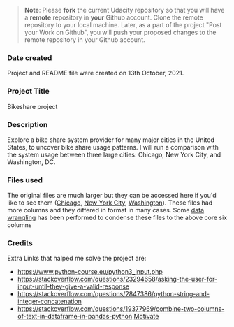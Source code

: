 >**Note**: Please **fork** the current Udacity repository so that you will have a **remote** repository in **your** Github account. Clone the remote repository to your local machine. Later, as a part of the project "Post your Work on Github", you will push your proposed changes to the remote repository in your Github account.

### Date created
Project and README file were created on 13th October, 2021.

### Project Title
Bikeshare project

### Description
Explore a bike share system provider for many major cities in the United States, to uncover bike share usage patterns. I will run a comparison with the system usage between three large cities: Chicago, New York City, and Washington, DC.

### Files used
The original files are much larger but they can be accessed here if you'd like to see them 
([Chicago](https://www.divvybikes.com/system-data), [New York City](https://www.citibikenyc.com/system-data), [Washington](https://www.capitalbikeshare.com/system-data)). These files had more columns and they differed in format in many cases. Some [data wrangling](https://en.wikipedia.org/wiki/Data_wrangling) has been performed to condense these files to the above core six columns

### Credits
Extra Links that halped me solve the project are:
* https://www.python-course.eu/python3_input.php
* https://stackoverflow.com/questions/23294658/asking-the-user-for-input-until-they-give-a-valid-response
* https://stackoverflow.com/questions/2847386/python-string-and-integer-concatenation
* https://stackoverflow.com/questions/19377969/combine-two-columns-of-text-in-dataframe-in-pandas-python
[Motivate](https://www.motivateco.com/)
